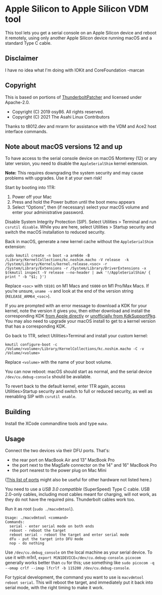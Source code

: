 # Apple Silicon to Apple Silicon VDM tool

This tool lets you get a serial console on an Apple Silicon device and reboot it remotely, using only another Apple Silicon device running macOS and a standard Type C cable.

## Disclaimer

I have no idea what I'm doing with IOKit and CoreFoundation -marcan

## Copyright

This is based on portions of [ThunderboltPatcher](https://github.com/osy/ThunderboltPatcher) and licensed under Apache-2.0.

* Copyright (C) 2019 osy86. All rights reserved.
* Copyright (C) 2021 The Asahi Linux Contributors

Thanks to t8012.dev and mrarm for assistance with the VDM and Ace2 host interface commands.

## Note about macOS versions 12 and up

To have access to the serial console device on macOS Monterey (12) or any later version, you need to disable the `AppleSerialShim` kernel extension.

**Note:** This requires downgrading the system security and may cause problems with upgrades. Use it at your own risk!

Start by booting into 1TR:

1. Power off your Mac
2. Press and hold the Power button until the boot menu appears
3. Select “Options”, then (if necessary) select your macOS volume and enter your administrative password.

Disable System Integrity Protection (SIP). Select Utilities > Terminal and run `csrutil disable`. While you are here, select Utilities > Startup security and switch the macOS installation to reduced security. 

Back in macOS, generate a new kernel cache without the `AppleSerialShim` extension:

```
sudo kmutil create -n boot -a arm64e -B /Library/KernelCollections/kc.noshim.macho -V release  -k /System/Library/Kernels/kernel.release.<soc> -r /System/Library/Extensions -r /System/Library/DriverExtensions -x $(kmutil inspect -V release --no-header | awk '!/AppleSerialShim/ { print " -b "$1; }')
```

Replace `<soc>` with `t8101` on M1 Macs and `t6000` on M1 Pro/Max Macs. If you’re unsure, `uname -v` and look at the end of the version string (`RELEASE_ARM64_<soc>`).

If you are prompted with an error message to download a KDK for your kernel, note the version it gives you, then either download and install the corresponding KDK [from Apple directly](https://developer.apple.com/download/all/) or [unofficially from KdkSupportPkg](https://github.com/dortania/KdkSupportPkg/releases). You may also need to upgrade your macOS install to get to a kernel version that has a corresponding KDK.

Go back to 1TR, select Utilities>Terminal and install your custom kernel:

```
kmutil configure-boot -c /Volume/<volume>/Library/KernelCollections/kc.noshim.macho -C -v /Volume/<volume>
```

Replace `<volume>` with the name of your boot volume.

You can now reboot: macOS should start as normal, and the serial device `/dev/cu.debug-console` should be available.

To revert back to the default kernel, enter 1TR again, access Utilities>Startup security and switch to full or reduced security, as well as reenabling SIP with `csrutil enable`.

## Building

Install the XCode commandline tools and type `make`.

## Usage

Connect the two devices via their DFU ports. That's:
 - the rear port on MacBook Air and 13" MacBook Pro
 - the port next to the MagSafe connector on the 14" and 16" MacBook Pro
 - the port nearest to the power plug on Mac Mini

([This list of ports](https://support.apple.com/en-us/111336#connect) might also be useful for other hardware not listed here.) 

You need to use a *USB 3.0 compatible* (SuperSpeed) Type C cable. USB 2.0-only cables, including most cables meant for charging, will not work, as they do not have the required pins. Thunderbolt cables work too.

Run it as root (`sudo ./macvdmtool`).

```
Usage: ./macvdmtool <command>
Commands:
  serial - enter serial mode on both ends
  reboot - reboot the target
  reboot serial - reboot the target and enter serial mode
  dfu - put the target into DFU mode
  nop - do nothing
```

Use `/dev/cu.debug_console` on the local machine as your serial device. To use it with m1n1, `export M1N1DEVICE=/dev/cu.debug-console`. `picocom` generally works better than `cu` for this; use something like `sudo picocom -q --omap crlf --imap lfcrlf -b 115200 /dev/cu.debug-console`.

For typical development, the command you want to use is `macvdmtool reboot serial`. This will reboot the target, and immediately put it back into serial mode, with the right timing to make it work.
